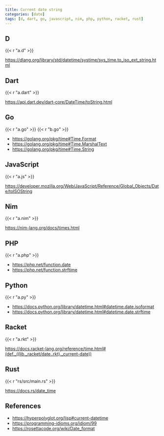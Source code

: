 ```yaml
---
title: Current date string
categories: [date]
tags: [d, dart, go, javascript, nim, php, python, racket, rust]
---
```


## D

{{< r "a.d" >}}

<https://dlang.org/library/std/datetime/systime/sys_time.to_iso_ext_string.html>

## Dart

{{< r "a.dart" >}}

<https://api.dart.dev/dart-core/DateTime/toString.html>

## Go

{{< r "a.go" >}}
{{< r "b.go" >}}

- <https://golang.org/pkg/time#Time.Format>
- <https://golang.org/pkg/time#Time.MarshalText>
- <https://golang.org/pkg/time#Time.String>

## JavaScript

{{< r "a.js" >}}

<https://developer.mozilla.org/Web/JavaScript/Reference/Global_Objects/Date/toISOString>

## Nim

{{< r "a.nim" >}}

<https://nim-lang.org/docs/times.html>

## PHP

{{< r "a.php" >}}

- <https://php.net/function.date>
- <https://php.net/function.strftime>

## Python

{{< r "a.py" >}}

- <https://docs.python.org/library/datetime.html#datetime.date.isoformat>
- <https://docs.python.org/library/datetime.html#datetime.date.strftime>

## Racket

{{< r "a.rkt" >}}

<https://docs.racket-lang.org/reference/time.html#(def._((lib._racket/date..rkt)._current-date))>

## Rust

{{< r "rs/src/main.rs" >}}

<https://docs.rs/date_time>

## References

- <https://hyperpolyglot.org/lisp#current-datetime>
- <https://programming-idioms.org/idiom/99>
- <https://rosettacode.org/wiki/Date_format>
